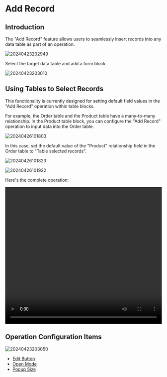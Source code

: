 # Add Record

## Introduction

The "Add Record" feature allows users to seamlessly insert records into any data table as part of an operation.

![20240423202949](https://static-docs.nocobase.com/20240423202949.png)

Select the target data table and add a form block.

![20240423203010](https://static-docs.nocobase.com/20240423203010.png)

## Using Tables to Select Records

This functionality is currently designed for setting default field values in the "Add Record" operation within table blocks.

For example, the Order table and the Product table have a many-to-many relationship. In the Product table block, you can configure the "Add Record" operation to input data into the Order table.

![20240426101803](https://nocobase-docs.oss-cn-beijing.aliyuncs.com/20240426101803.png)

In this case, set the default value of the "Product" relationship field in the Order table to "Table selected records".

![20240426101823](https://nocobase-docs.oss-cn-beijing.aliyuncs.com/20240426101823.png)

![20240426101922](https://nocobase-docs.oss-cn-beijing.aliyuncs.com/20240426101922.png)

Here's the complete operation:

<video width="100%" height="440" controls>
<source src="https://nocobase-docs.oss-cn-beijing.aliyuncs.com/20240426102142.mp4" type="video/mp4">
</video>

## Operation Configuration Items

![20240423203050](https://static-docs.nocobase.com/20240423203050.png)

- [Edit Button](/handbook/ui/actions/action-settings/edit-button)
- [Open Mode](/handbook/ui/actions/action-settings/open-mode)
- [Popup Size](/handbook/ui/actions/action-settings/popup-size)
